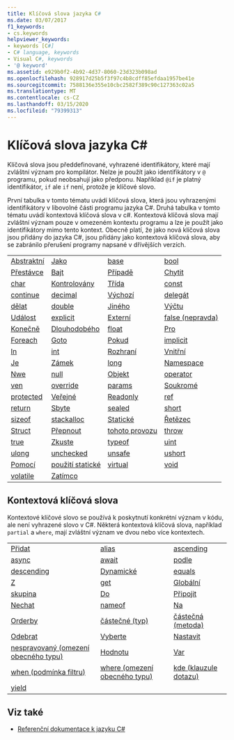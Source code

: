 ```yaml
---
title: Klíčová slova jazyka C#
ms.date: 03/07/2017
f1_keywords:
- cs.keywords
helpviewer_keywords:
- keywords [C#]
- C# language, keywords
- Visual C#, keywords
- '@ keyword'
ms.assetid: e929b0f2-4b92-4d37-8060-23d323b098ad
ms.openlocfilehash: 928917d25b5f3f97c4b8cdff85efdaa1957be41e
ms.sourcegitcommit: 7588136e355e10cbc2582f389c90c127363c02a5
ms.translationtype: MT
ms.contentlocale: cs-CZ
ms.lasthandoff: 03/15/2020
ms.locfileid: "79399313"
---
```

# <a name="c-keywords"></a>Klíčová slova jazyka C#

Klíčová slova jsou předdefinované, vyhrazené identifikátory, které mají zvláštní význam pro kompilátor. Nelze je použít jako identifikátory v `@` programu, pokud neobsahují jako předponu. Například `@if` je platný identifikátor, `if` ale `if` není, protože je klíčové slovo.  
  
 První tabulka v tomto tématu uvádí klíčová slova, která jsou vyhrazenými identifikátory v libovolné části programu jazyka C#. Druhá tabulka v tomto tématu uvádí kontextová klíčová slova v c#. Kontextová klíčová slova mají zvláštní význam pouze v omezeném kontextu programu a lze je použít jako identifikátory mimo tento kontext. Obecně platí, že jako nová klíčová slova jsou přidány do jazyka C#, jsou přidány jako kontextová klíčová slova, aby se zabránilo přerušení programy napsané v dřívějších verzích.  
  
|||||  
|---|---|---|---|  
|[Abstraktní](abstract.md)|[Jako](../operators/type-testing-and-cast.md#as-operator)|[base](base.md)|[bool](../builtin-types/bool.md)|  
|[Přestávce](break.md)|[Bajt](../builtin-types/integral-numeric-types.md)|[Případě](switch.md)|[Chytit](try-catch.md)|  
|[char](../builtin-types/char.md)|[Kontrolovány](checked.md)|[Třída](class.md)|[const](const.md)|  
|[continue](continue.md)|[decimal](../builtin-types/floating-point-numeric-types.md)|[Výchozí](default.md)|[delegát](../builtin-types/reference-types.md)|  
|[dělat](do.md)|[double](../builtin-types/floating-point-numeric-types.md)|[Jiného](if-else.md)|[Výčtu](../builtin-types/enum.md)|  
|[Událost](event.md)|[explicit](../operators/user-defined-conversion-operators.md)|[Externí](extern.md)|[false (nepravda)](../builtin-types/bool.md)|  
|[Konečně](try-finally.md)|[Dlouhodobého](fixed-statement.md)|[float](../builtin-types/floating-point-numeric-types.md)|[Pro](for.md)|  
|[Foreach](foreach-in.md)|[Goto](goto.md)|[Pokud](if-else.md)|[implicit](../operators/user-defined-conversion-operators.md)|  
|[In](in.md)|[int](../builtin-types/integral-numeric-types.md)|[Rozhraní](interface.md)|[Vnitřní](internal.md)|
|[Je](is.md)|[Zámek](lock-statement.md)|[long](../builtin-types/integral-numeric-types.md)|[Namespace](namespace.md)|
|[Nwe](../operators/new-operator.md)|[null](null.md)|[Objekt](../builtin-types/reference-types.md)|[operator](../operators/operator-overloading.md)|
|[ven](out.md)|[override](override.md)|[params](params.md)|[Soukromé](private.md)|
|[protected](protected.md)|[Veřejné](public.md)|[Readonly](readonly.md)|[ref](ref.md)|
|[return](return.md)|[Sbyte](../builtin-types/integral-numeric-types.md)|[sealed](sealed.md)|[short](../builtin-types/integral-numeric-types.md)||
[sizeof](../operators/sizeof.md)|[stackalloc](../operators/stackalloc.md)|[Statické](static.md)|[Řetězec](../builtin-types/reference-types.md)|
|[Struct](../builtin-types/struct.md)|[Přepnout](switch.md)|[tohoto provozu](this.md)|[throw](throw.md)|
|[true](../builtin-types/bool.md)|[Zkuste](try-catch.md)|[typeof](../operators/type-testing-and-cast.md#typeof-operator)|[uint](../builtin-types/integral-numeric-types.md)|
|[ulong](../builtin-types/integral-numeric-types.md)|[unchecked](unchecked.md)|[unsafe](unsafe.md)|[ushort](../builtin-types/integral-numeric-types.md)|
|[Pomocí](using.md)|[použití statické](using-static.md)|[virtual](virtual.md)|[void](../builtin-types/void.md)|
|[volatile](volatile.md)|[Zatímco](while.md)|

## <a name="contextual-keywords"></a>Kontextová klíčová slova

 Kontextové klíčové slovo se používá k poskytnutí konkrétní význam v kódu, ale není vyhrazené slovo v C#. Některá kontextová klíčová slova, například `partial` a `where`, mají zvláštní význam ve dvou nebo více kontextech.  
  
||||  
|---|---|---|  
|[Přidat](add.md)|[alias](extern-alias.md)|[ascending](ascending.md)|
|[async](async.md)|[await](../operators/await.md)|[podle](by.md)|
|[descending](descending.md)|[Dynamické](../builtin-types/reference-types.md)|[equals](equals.md)|
|[Z](from-clause.md)|[get](get.md)|[Globální](../operators/namespace-alias-qualifier.md)|
|[skupina](group-clause.md)|[Do](into.md)|[Připojit](join-clause.md)|
|[Nechat](let-clause.md)|[nameof](../operators/nameof.md)|[Na](on.md)|
|[Orderby](orderby-clause.md)|[částečné (typ)](partial-type.md)|[částečná (metoda)](partial-method.md)|
|[Odebrat](remove.md)|[Vyberte](select-clause.md)|[Nastavit](set.md)|
|[nespravovaný (omezení obecného typu)](where-generic-type-constraint.md)|[Hodnotu](value.md)|[Var](var.md)|
|[when (podmínka filtru)](when.md)|[where (omezení obecného typu)](where-generic-type-constraint.md)|[kde (klauzule dotazu)](where-clause.md)|
|[yield](yield.md)| | |
  
## <a name="see-also"></a>Viz také

- [Referenční dokumentace k jazyku C#](../index.md)
